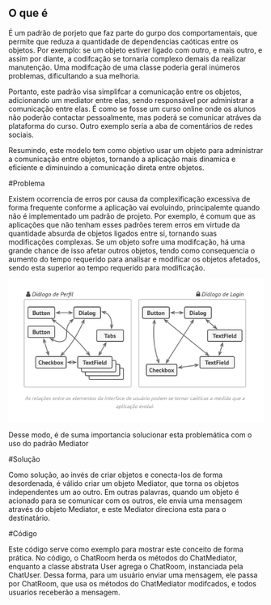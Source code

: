 ## O que é


É um padrão de porjeto que faz parte do gurpo dos comportamentais, que permite que reduza a quantidade de dependencias caóticas entre os objetos. Por exemplo: se um objeto estiver ligado com outro, e mais outro, e assim por diante, a codifcação se tornaria complexo demais da realizar manutenção. Uma modifcação de uma classe poderia geral inúmeros problemas, dificultando a sua melhoria. 

Portanto, este padrão visa simplifcar a comunicação entre os objetos, adicionando um mediator entre elas, sendo responsável por administrar a comunicação entre elas. É como se fosse um curso online onde os alunos não poderão contactar pessoalmente, mas poderá se comunicar atráves da plataforma do curso. Outro exemplo seria a aba de comentários de redes sociais. 

Resumindo, este modelo tem como objetivo usar um objeto para administrar a comunicação entre objetos, tornando a aplicação mais dinamica e eficiente e diminuindo a comunicação direta entre objetos. 



#Problema 

Existem ocorrencia de erros por causa da complexificação excessiva de forma frequente conforme a aplicação vai evoluindo, principalemte quando não é implementado um padrão de projeto. Por exemplo, é comum que as aplicações que não tenham esses padrões terem erros em virtude da quantidade absurda de objetos ligados entre si, tornando suas modificações complexas. Se um objeto sofre uma modifcação, há uma grande chance de isso afetar outros objetos, tendo como consequencia o aumento do tempo requerido para analisar e modificar os objetos afetados, sendo esta superior ao tempo requerido para modificação.  

![](https://github.com/YuuyaOkatani/Design-Patterns-Comportamental-Examples/blob/main/docs/images/Mediator.png)

Desse modo, é de suma importancia solucionar esta problemática com o uso do padrão Mediator



#Solução

Como solução, ao invés de criar objetos e conecta-los de forma desordenada, é válido criar um objeto Mediator, que torna os objetos independentes um ao outro. Em outras palavras, quando um objeto é acionado para se comunicar com os outros, ele envia uma mensagem através do objeto Mediator, e este Mediator direciona esta para o destinatário. 

#Código

Este código serve como exemplo para mostrar este conceito de forma prática. No código, o ChatRoom herda os métodos do ChatMediator, enquanto a classe abstrata User agrega o ChatRoom, instanciada pela ChatUser. 
Dessa forma, para um usuário enviar uma mensagem, ele passa por ChatRoom, que usa os métodos do ChatMediator modifcados, e todos usuarios receberão a mensagem.


